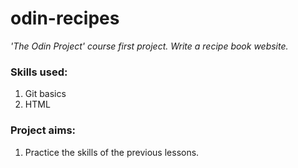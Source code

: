 # odin-recipes

*'The Odin Project' course first project. Write a recipe book website.*

### Skills used:
1. Git basics
2. HTML

### Project aims:
1. Practice the skills of the previous lessons.